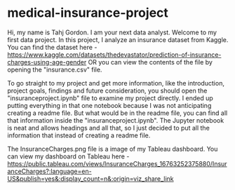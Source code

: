 # medical-insurance-project
Hi, my name is Tahj Gordon. I am your next data analyst. Welcome to my first data project. 
In this project, I analyze an insurance dataset from Kaggle. You can find the dataset here - https://www.kaggle.com/datasets/thedevastator/prediction-of-insurance-charges-using-age-gender
OR you can view the contents of the file by opening the "insurance.csv" file.

To go straight to my project and get more information, like the introduction, project goals, findings and future consideration, you should open the "insuranceproject.ipynb" file to examine 
my project directly. I ended up putting everything in that one notebook because I was not anticipating creating a readme file. But what would be in the readme file, you can
find all that information inside the "insuranceproject.ipynb". The Jupyter notebook is neat and allows headings and all that, so I just decided to put all the information
that instead of creating a readme file.

The InsuranceCharges.png file is a image of my Tableau dashboard. You can view my dashboard on Tableau here - https://public.tableau.com/views/InsuranceCharges_16763252375880/InsuranceCharges?:language=en-US&publish=yes&:display_count=n&:origin=viz_share_link

